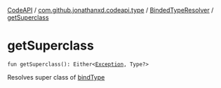 [CodeAPI](../../index.md) / [com.github.jonathanxd.codeapi.type](../index.md) / [BindedTypeResolver](index.md) / [getSuperclass](.)

# getSuperclass

`fun getSuperclass(): Either<`[`Exception`](https://kotlinlang.org/api/latest/jvm/stdlib/kotlin/-exception/index.html)`, Type?>`

Resolves super class of [bindType](bind-type.md)

